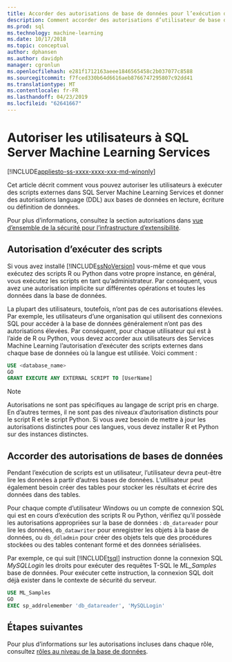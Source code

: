 ```yaml
---
title: Accorder des autorisations de base de données pour l’exécution du script R et Python - SQL Server Machine Learning Services
description: Comment accorder des autorisations d’utilisateur de base de données pour l’exécution du script R et Python sur SQL Server Machine Learning Services.
ms.prod: sql
ms.technology: machine-learning
ms.date: 10/17/2018
ms.topic: conceptual
author: dphansen
ms.author: davidph
manager: cgronlun
ms.openlocfilehash: e281f1712163aeee1846565458c2b037077c8588
ms.sourcegitcommit: f7fced330b64d6616aeb8766747295807c92dd41
ms.translationtype: MT
ms.contentlocale: fr-FR
ms.lasthandoff: 04/23/2019
ms.locfileid: "62641667"
---
```

# <a name="give-users-permission-to-sql-server-machine-learning-services"></a>Autoriser les utilisateurs à SQL Server Machine Learning Services
[!INCLUDE[appliesto-ss-xxxx-xxxx-xxx-md-winonly](../../includes/appliesto-ss-xxxx-xxxx-xxx-md-winonly.md)]

Cet article décrit comment vous pouvez autoriser les utilisateurs à exécuter des scripts externes dans SQL Server Machine Learning Services et donner des autorisations language (DDL) aux bases de données en lecture, écriture ou définition de données.

Pour plus d’informations, consultez la section autorisations dans [vue d’ensemble de la sécurité pour l’infrastructure d’extensibilité](../../advanced-analytics/concepts/security.md#permissions).

<a name="permissions-external-script"></a>

## <a name="permission-to-run-scripts"></a>Autorisation d’exécuter des scripts

Si vous avez installé [!INCLUDE[ssNoVersion](../../includes/ssnoversion-md.md)] vous-même et que vous exécutez des scripts R ou Python dans votre propre instance, en général, vous exécutez les scripts en tant qu’administrateur. Par conséquent, vous avez une autorisation implicite sur différentes opérations et toutes les données dans la base de données.

La plupart des utilisateurs, toutefois, n’ont pas de ces autorisations élevées. Par exemple, les utilisateurs d’une organisation qui utilisent des connexions SQL pour accéder à la base de données généralement n’ont pas des autorisations élevées. Par conséquent, pour chaque utilisateur qui est à l’aide de R ou Python, vous devez accorder aux utilisateurs des Services Machine Learning l’autorisation d’exécuter des scripts externes dans chaque base de données où la langue est utilisée. Voici comment :

```sql
USE <database_name>
GO
GRANT EXECUTE ANY EXTERNAL SCRIPT TO [UserName]
```

> [!NOTE]
> Autorisations ne sont pas spécifiques au langage de script pris en charge. En d’autres termes, il ne sont pas des niveaux d’autorisation distincts pour le script R et le script Python. Si vous avez besoin de mettre à jour les autorisations distinctes pour ces langues, vous devez installer R et Python sur des instances distinctes.

<a name="permissions-db"></a> 

## <a name="grant-databases-permissions"></a>Accorder des autorisations de bases de données

Pendant l’exécution de scripts est un utilisateur, l’utilisateur devra peut-être lire les données à partir d’autres bases de données. L’utilisateur peut également besoin créer des tables pour stocker les résultats et écrire des données dans des tables.

Pour chaque compte d’utilisateur Windows ou un compte de connexion SQL qui est en cours d’exécution des scripts R ou Python, vérifiez qu’il possède les autorisations appropriées sur la base de données : `db_datareader` pour lire les données, `db_datawriter` pour enregistrer les objets à la base de données, ou `db_ddladmin` pour créer des objets tels que des procédures stockées ou des tables contenant formé et des données sérialisées.

Par exemple, ce qui suit [!INCLUDE[tsql](../../includes/tsql-md.md)] instruction donne la connexion SQL *MySQLLogin* les droits pour exécuter des requêtes T-SQL le *ML_Samples* base de données. Pour exécuter cette instruction, la connexion SQL doit déjà exister dans le contexte de sécurité du serveur.

```sql
USE ML_Samples
GO
EXEC sp_addrolemember 'db_datareader', 'MySQLLogin'
```

## <a name="next-steps"></a>Étapes suivantes

Pour plus d’informations sur les autorisations incluses dans chaque rôle, consultez [rôles au niveau de la base de données](../../relational-databases/security/authentication-access/database-level-roles.md).
